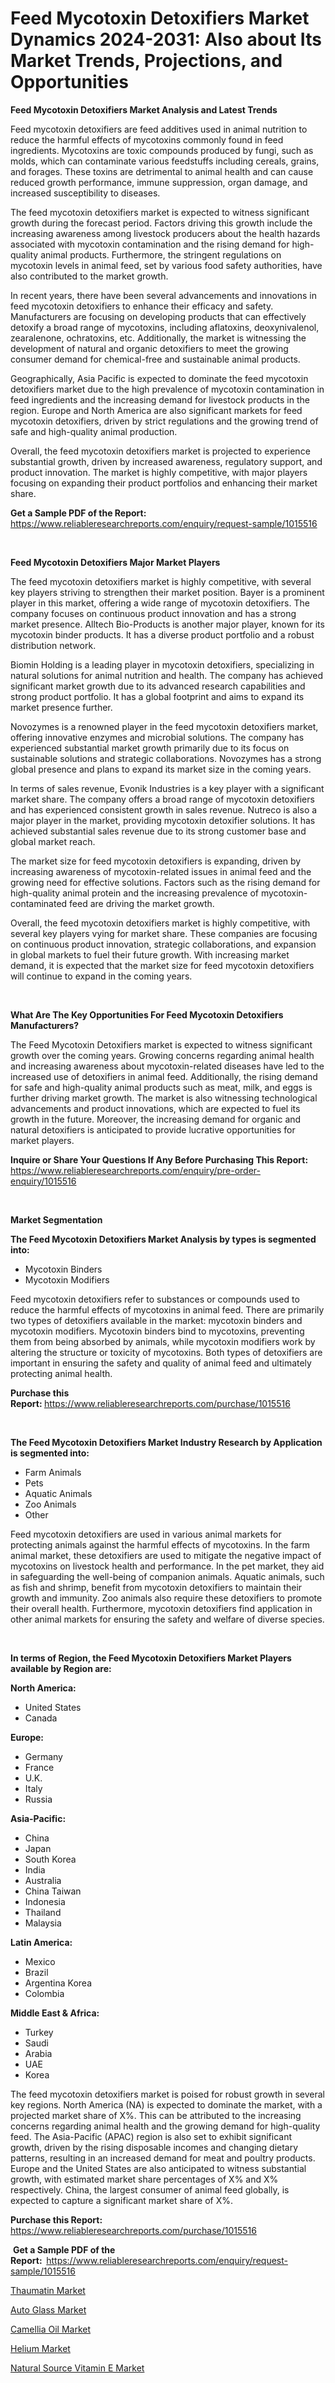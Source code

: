 <p><h1>Feed Mycotoxin Detoxifiers Market Dynamics 2024-2031: Also about Its Market Trends, Projections, and Opportunities</h1></p><p><strong>Feed Mycotoxin Detoxifiers Market Analysis and Latest Trends</strong></p>
<p><p>Feed mycotoxin detoxifiers are feed additives used in animal nutrition to reduce the harmful effects of mycotoxins commonly found in feed ingredients. Mycotoxins are toxic compounds produced by fungi, such as molds, which can contaminate various feedstuffs including cereals, grains, and forages. These toxins are detrimental to animal health and can cause reduced growth performance, immune suppression, organ damage, and increased susceptibility to diseases.</p><p>The feed mycotoxin detoxifiers market is expected to witness significant growth during the forecast period. Factors driving this growth include the increasing awareness among livestock producers about the health hazards associated with mycotoxin contamination and the rising demand for high-quality animal products. Furthermore, the stringent regulations on mycotoxin levels in animal feed, set by various food safety authorities, have also contributed to the market growth.</p><p>In recent years, there have been several advancements and innovations in feed mycotoxin detoxifiers to enhance their efficacy and safety. Manufacturers are focusing on developing products that can effectively detoxify a broad range of mycotoxins, including aflatoxins, deoxynivalenol, zearalenone, ochratoxins, etc. Additionally, the market is witnessing the development of natural and organic detoxifiers to meet the growing consumer demand for chemical-free and sustainable animal products.</p><p>Geographically, Asia Pacific is expected to dominate the feed mycotoxin detoxifiers market due to the high prevalence of mycotoxin contamination in feed ingredients and the increasing demand for livestock products in the region. Europe and North America are also significant markets for feed mycotoxin detoxifiers, driven by strict regulations and the growing trend of safe and high-quality animal production.</p><p>Overall, the feed mycotoxin detoxifiers market is projected to experience substantial growth, driven by increased awareness, regulatory support, and product innovation. The market is highly competitive, with major players focusing on expanding their product portfolios and enhancing their market share.</p></p>
<p><strong>Get a Sample PDF of the Report:&nbsp;</strong> <a href="https://www.reliableresearchreports.com/enquiry/request-sample/1015516">https://www.reliableresearchreports.com/enquiry/request-sample/1015516</a></p>
<p>&nbsp;</p>
<p><strong>Feed Mycotoxin Detoxifiers Major Market Players</strong></p>
<p><p>The feed mycotoxin detoxifiers market is highly competitive, with several key players striving to strengthen their market position. Bayer is a prominent player in this market, offering a wide range of mycotoxin detoxifiers. The company focuses on continuous product innovation and has a strong market presence. Alltech Bio-Products is another major player, known for its mycotoxin binder products. It has a diverse product portfolio and a robust distribution network.</p><p>Biomin Holding is a leading player in mycotoxin detoxifiers, specializing in natural solutions for animal nutrition and health. The company has achieved significant market growth due to its advanced research capabilities and strong product portfolio. It has a global footprint and aims to expand its market presence further.</p><p>Novozymes is a renowned player in the feed mycotoxin detoxifiers market, offering innovative enzymes and microbial solutions. The company has experienced substantial market growth primarily due to its focus on sustainable solutions and strategic collaborations. Novozymes has a strong global presence and plans to expand its market size in the coming years.</p><p>In terms of sales revenue, Evonik Industries is a key player with a significant market share. The company offers a broad range of mycotoxin detoxifiers and has experienced consistent growth in sales revenue. Nutreco is also a major player in the market, providing mycotoxin detoxifier solutions. It has achieved substantial sales revenue due to its strong customer base and global market reach.</p><p>The market size for feed mycotoxin detoxifiers is expanding, driven by increasing awareness of mycotoxin-related issues in animal feed and the growing need for effective solutions. Factors such as the rising demand for high-quality animal protein and the increasing prevalence of mycotoxin-contaminated feed are driving the market growth.</p><p>Overall, the feed mycotoxin detoxifiers market is highly competitive, with several key players vying for market share. These companies are focusing on continuous product innovation, strategic collaborations, and expansion in global markets to fuel their future growth. With increasing market demand, it is expected that the market size for feed mycotoxin detoxifiers will continue to expand in the coming years.</p></p>
<p>&nbsp;</p>
<p><strong>What Are The Key Opportunities For Feed Mycotoxin Detoxifiers Manufacturers?</strong></p>
<p><p>The Feed Mycotoxin Detoxifiers market is expected to witness significant growth over the coming years. Growing concerns regarding animal health and increasing awareness about mycotoxin-related diseases have led to the increased use of detoxifiers in animal feed. Additionally, the rising demand for safe and high-quality animal products such as meat, milk, and eggs is further driving market growth. The market is also witnessing technological advancements and product innovations, which are expected to fuel its growth in the future. Moreover, the increasing demand for organic and natural detoxifiers is anticipated to provide lucrative opportunities for market players.</p></p>
<p><strong>Inquire or Share Your Questions If Any Before Purchasing This Report:</strong> <a href="https://www.reliableresearchreports.com/enquiry/pre-order-enquiry/1015516">https://www.reliableresearchreports.com/enquiry/pre-order-enquiry/1015516</a></p>
<p>&nbsp;</p>
<p><strong>Market Segmentation</strong></p>
<p><strong>The Feed Mycotoxin Detoxifiers Market Analysis by types is segmented into:</strong></p>
<p><ul><li>Mycotoxin Binders</li><li>Mycotoxin Modifiers</li></ul></p>
<p><p>Feed mycotoxin detoxifiers refer to substances or compounds used to reduce the harmful effects of mycotoxins in animal feed. There are primarily two types of detoxifiers available in the market: mycotoxin binders and mycotoxin modifiers. Mycotoxin binders bind to mycotoxins, preventing them from being absorbed by animals, while mycotoxin modifiers work by altering the structure or toxicity of mycotoxins. Both types of detoxifiers are important in ensuring the safety and quality of animal feed and ultimately protecting animal health.</p></p>
<p><strong>Purchase this Report:&nbsp;</strong><a href="https://www.reliableresearchreports.com/purchase/1015516">https://www.reliableresearchreports.com/purchase/1015516</a></p>
<p>&nbsp;</p>
<p><strong>The Feed Mycotoxin Detoxifiers Market Industry Research by Application is segmented into:</strong></p>
<p><ul><li>Farm Animals</li><li>Pets</li><li>Aquatic Animals</li><li>Zoo Animals</li><li>Other</li></ul></p>
<p><p>Feed mycotoxin detoxifiers are used in various animal markets for protecting animals against the harmful effects of mycotoxins. In the farm animal market, these detoxifiers are used to mitigate the negative impact of mycotoxins on livestock health and performance. In the pet market, they aid in safeguarding the well-being of companion animals. Aquatic animals, such as fish and shrimp, benefit from mycotoxin detoxifiers to maintain their growth and immunity. Zoo animals also require these detoxifiers to promote their overall health. Furthermore, mycotoxin detoxifiers find application in other animal markets for ensuring the safety and welfare of diverse species.</p></p>
<p>&nbsp;</p>
<p><strong>In terms of Region, the Feed Mycotoxin Detoxifiers Market Players available by Region are:</strong></p>
<p>
    <p> <strong> North America: </strong>
        <ul>
            <li>United States</li>
            <li>Canada</li>
        </ul>
        </p> 
    <p> <strong> Europe: </strong>
        <ul>
            <li>Germany</li>
            <li>France</li>
            <li>U.K.</li>
            <li>Italy</li>
            <li>Russia</li>
        </ul>
        </p> 
    <p> <strong> Asia-Pacific: </strong>
        <ul>
            <li>China</li>
            <li>Japan</li>
            <li>South Korea</li>
            <li>India</li>
            <li>Australia</li>
            <li>China Taiwan</li>
            <li>Indonesia</li>
            <li>Thailand</li>
            <li>Malaysia</li>
        </ul>
        </p> 
    <p> <strong> Latin America: </strong>
        <ul>
            <li>Mexico</li>
            <li>Brazil</li>
            <li>Argentina Korea</li>
            <li>Colombia</li>
        </ul>
        </p> 
    <p> <strong> Middle East & Africa: </strong>
        <ul>
            <li>Turkey</li>
            <li>Saudi</li>
            <li>Arabia</li>
            <li>UAE</li>
            <li>Korea</li>
        </ul>
    </p>
    </p>
<p><p>The feed mycotoxin detoxifiers market is poised for robust growth in several key regions. North America (NA) is expected to dominate the market, with a projected market share of X%. This can be attributed to the increasing concerns regarding animal health and the growing demand for high-quality feed. The Asia-Pacific (APAC) region is also set to exhibit significant growth, driven by the rising disposable incomes and changing dietary patterns, resulting in an increased demand for meat and poultry products. Europe and the United States are also anticipated to witness substantial growth, with estimated market share percentages of X% and X% respectively. China, the largest consumer of animal feed globally, is expected to capture a significant market share of X%.</p></p>
<p><strong>Purchase this Report: </strong><a href="https://www.reliableresearchreports.com/purchase/1015516">https://www.reliableresearchreports.com/purchase/1015516</a></p>
<p>&nbsp;<strong>Get a Sample PDF of the Report:&nbsp;&nbsp;</strong><a href="https://www.reliableresearchreports.com/enquiry/request-sample/1015516">https://www.reliableresearchreports.com/enquiry/request-sample/1015516</a></p>
<p><strong></strong></p>
<p><p><a href="https://medium.com/@bricebeahan/thaumatin-market-the-key-to-successful-business-strategy-forecast-till-2031-078477b1eef3">Thaumatin Market</a></p><p><a href="https://medium.com/@bricebeahan/auto-glass-market-exploring-market-share-market-trends-and-future-growth-0b5ea0033ebd">Auto Glass Market</a></p><p><a href="https://medium.com/@bricebeahan/analyzing-camellia-oil-market-global-industry-perspective-and-forecast-2024-to-2031-2a613835cdb0">Camellia Oil Market</a></p><p><a href="https://medium.com/@bricebeahan/helium-market-analysis-its-cagr-market-segmentation-and-global-industry-overview-4cf603d6dab7">Helium Market</a></p><p><a href="https://medium.com/@bricebeahan/analyzing-natural-source-vitamin-e-market-global-industry-perspective-and-forecast-2024-to-2031-02c90e8bea73">Natural Source Vitamin E Market</a></p></p>